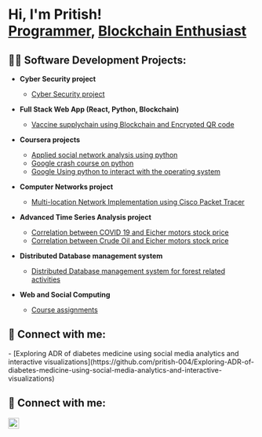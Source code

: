 <h1>Hi, I'm Pritish! <br/><a href="https://github.com/pritish-004">Programmer</a>, <a href="https://www.linkedin.com/in/pritish-naik/">Blockchain Enthusiast</a></h1>

<h2>👨‍💻 Software Development Projects:</h2>

- <b>Cyber Security project</b>
  - [Cyber Security project](https://github.com/pritish-004/APT-GET-Vulnerability-exploit)
- <b>Full Stack Web App (React, Python, Blockchain)</b>
  - [Vaccine supplychain using Blockchain and Encrypted QR code](https://github.com/pritish-004/Vaccine-Blocks)
- <b>Coursera projects</b>
  - [Applied social network analysis using python](https://github.com/pritish-004/Coursera-Projects/tree/main/Applied-Social-Network-Analysis-in-Python-Course-work-Assignments)
  - [Google crash course on python](https://github.com/pritish-004/Coursera-Projects/tree/main/Crash-course-on-python)
  - [Google Using python to interact with the operating system](https://github.com/pritish-004/Coursera-Projects/tree/main/Using-python-to-interact-with-the-operating-system)
- <b>Computer Networks project</b>
  - [Multi-location Network Implementation using Cisco Packet Tracer](https://github.com/pritish-004/Multi-location-Network-Implementation-using-Cisco-Packet-Tracer)

- <b>Advanced Time Series Analysis project </b>
  - [Correlation between COVID 19 and Eicher motors stock price](https://github.com/pritish-004/Masters-Notes-Assignments/tree/main/Advanced%20Time%20Series%20Analysis/correlation%20between%20COVID%2019%20and%20Eicher%20motors%20stock%20price)
  - [Correlation between Crude Oil and Eicher motors stock price](https://github.com/pritish-004/Masters-Notes-Assignments/tree/main/Advanced%20Time%20Series%20Analysis/correlation%20between%20Crude%20oil%20and%20Eicher%20motors%20stock%20prices)

- <b>Distributed Database management system </b>
  - [Distributed Database management system for forest related activities](https://github.com/pritish-004/Masters-Notes-Assignments/tree/main/Distributed%20Database%20management%20system)

- <b>Web and Social Computing </b>
  - [Course assignments](https://github.com/pritish-004/Masters-Notes-Assignments/tree/main/Web%20and%20social%20computing)
<h2> 🤳 Connect with me:</h2>
  - [Exploring ADR of diabetes medicine using social media analytics and interactive visualizations](https://github.com/pritish-004/Exploring-ADR-of-diabetes-medicine-using-social-media-analytics-and-interactive-visualizations)
<h2> 🤳 Connect with me:</h2>

[<img align="left" alt="Pritish | LinkedIn" width="22px" src="https://cdn.jsdelivr.net/npm/simple-icons@v3/icons/linkedin.svg" />][linkedin]

[linkedin]: https://www.linkedin.com/in/pritish-naik/


<!--
**pritish-004/pritish-004** is a ✨ _special_ ✨ repository because its `README.md` (this file) appears on your GitHub profile.

Here are some ideas to get you started:

- 🔭 I’m currently working on ...
- 🌱 I’m currently learning ...
- 👯 I’m looking to collaborate on ...
- 🤔 I’m looking for help with ...
- 💬 Ask me about ...
- 📫 How to reach me: ...
- 😄 Pronouns: ...
- ⚡ Fun fact: ...
-->
